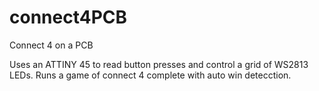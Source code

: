 # connect4PCB
Connect 4 on a PCB

Uses an ATTINY 45 to read button presses and control a grid of WS2813 LEDs.
Runs a game of connect 4 complete with auto win detecction.
